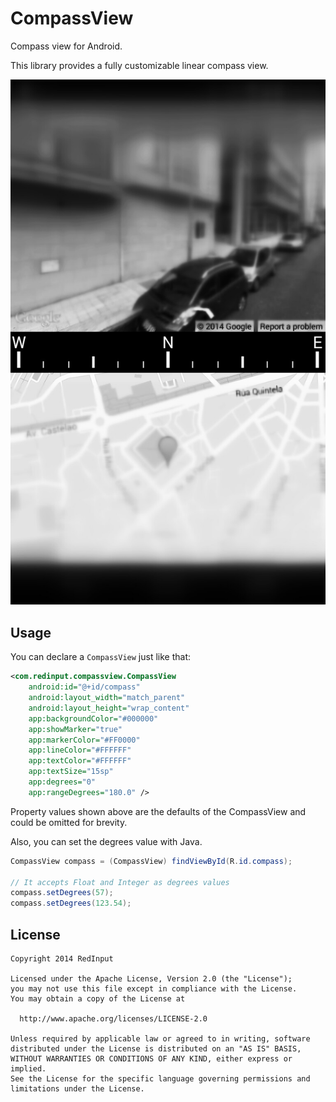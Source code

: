 CompassView
===========

Compass view for Android.

This library provides a fully customizable linear compass view.

![image](screenshot1.jpg)

## Usage
You can declare a `CompassView` just like that:

```XML
<com.redinput.compassview.CompassView
    android:id="@+id/compass"
    android:layout_width="match_parent"
    android:layout_height="wrap_content"
    app:backgroundColor="#000000"
    app:showMarker="true"
    app:markerColor="#FF0000"
    app:lineColor="#FFFFFF"
    app:textColor="#FFFFFF"
    app:textSize="15sp"
    app:degrees="0"
    app:rangeDegrees="180.0" />
```

Property values shown above are the defaults of the CompassView and could be omitted for brevity.

Also, you can set the degrees value with Java.

```JAVA
CompassView compass = (CompassView) findViewById(R.id.compass);

// It accepts Float and Integer as degrees values  
compass.setDegrees(57);
compass.setDegrees(123.54);
```

License
-------
    Copyright 2014 RedInput

    Licensed under the Apache License, Version 2.0 (the "License");
    you may not use this file except in compliance with the License.
    You may obtain a copy of the License at

      http://www.apache.org/licenses/LICENSE-2.0

    Unless required by applicable law or agreed to in writing, software
    distributed under the License is distributed on an "AS IS" BASIS,
    WITHOUT WARRANTIES OR CONDITIONS OF ANY KIND, either express or implied.
    See the License for the specific language governing permissions and
    limitations under the License.
